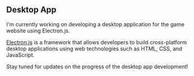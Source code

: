 ## Desktop App

I'm currently working on developing a desktop application for the game website using Electron.js.

[Electron.js](https://www.electronjs.org/) is a framework that allows developers to build cross-platform desktop applications using web technologies such as HTML, CSS, and JavaScript.

Stay tuned for updates on the progress of the desktop app development!
